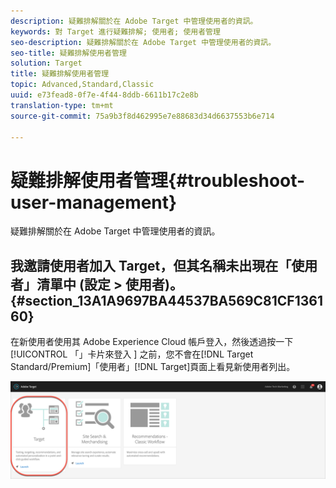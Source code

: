 ```yaml
---
description: 疑難排解關於在 Adobe Target 中管理使用者的資訊。
keywords: 對 Target 進行疑難排解; 使用者; 使用者管理
seo-description: 疑難排解關於在 Adobe Target 中管理使用者的資訊。
seo-title: 疑難排解使用者管理
solution: Target
title: 疑難排解使用者管理
topic: Advanced,Standard,Classic
uuid: e73fead8-0f7e-4f44-8ddb-6611b17c2e8b
translation-type: tm+mt
source-git-commit: 75a9b3f8d462995e7e88683d34d6637553b6e714

---
```



# 疑難排解使用者管理{#troubleshoot-user-management}

疑難排解關於在 Adobe Target 中管理使用者的資訊。

## 我邀請使用者加入 Target，但其名稱未出現在「使用者」清單中 (設定 &gt; 使用者)。{#section_13A1A9697BA44537BA569C81CF136160}

在新使用者使用其 Adobe Experience Cloud 帳戶登入，然後透過按一下[!UICONTROL 「」卡片來登入 ] 之前，您不會在[!DNL Target Standard/Premium]「使用者」[!DNL Target]頁面上看見新使用者列出。

![目標卡](/help/administrating-target/assets/target_card_new.png)